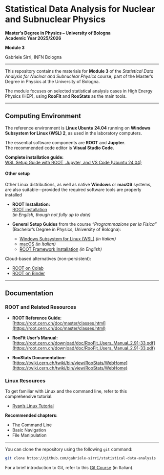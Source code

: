 # Statistical Data Analysis for Nuclear and Subnuclear Physics  
**Master’s Degree in Physics – University of Bologna**  
**Academic Year 2025/2026**

**Module 3**

Gabriele Sirri, INFN Bologna  

---

This repository contains the materials for **Module 3** of the _Statistical Data Analysis for Nuclear and Subnuclear Physics_ course, part of the Master’s Degree in Physics at the University of Bologna.

The module focuses on selected statistical analysis cases in High Energy Physics (HEP), using **RooFit** and **RooStats** as the main tools.

---

## Computing Environment

The reference environment is **Linux Ubuntu 24.04** running on **Windows Subsystem for Linux (WSL) 2**, as used in the laboratory computers.

The essential software components are **ROOT** and **Jupyter**.  
The recommended code editor is **Visual Studio Code**.

**Complete installation guide:**  
[WSL Setup Guide with ROOT, Jupyter, and VS Code (Ubuntu 24.04)](./howto/root_on_wsl.md)

#### Other setup
Other Linux distributions, as well as native **Windows** or **macOS** systems, are also suitable—provided the required software tools are properly installed

- **ROOT Installation:**  
  [ROOT installation](https://www.unibo.it/sitoweb/gabriele.sirri2/contenuti-utili/df5f946d)  
  _(in English, though not fully up to date)_

- **General Setup Guides** from the course _“Programmazione per la Fisica”_ (Bachelor’s Degree in Physics, University of Bologna):  
  - [Windows Subsystem for Linux (WSL)](https://github.com/Programmazione-per-la-Fisica/howto/blob/main/other-OSes/WSLGuide.md) _(in Italian)_  
  - [macOS](https://github.com/Programmazione-per-la-Fisica/howto/blob/main/other-OSes/macOSGuide.md) _(in Italian)_  
  - [ROOT Framework Installation](https://github.com/Programmazione-per-la-Fisica/howto/tree/main/ROOT-installation) _(in English)_


Cloud-based alternatives (non-persistent):  
- [ROOT on Colab](./howto/root_on_colab.ipynb)  
- [ROOT on Binder](./howto/root_on_binder.md)

---

## Documentation

### ROOT and Related Resources

- **ROOT Reference Guide:**  
  [https://root.cern.ch/doc/master/classes.html](https://root.cern.ch/doc/master/classes.html)

- **RooFit User’s Manual:**  
  [https://root.cern.ch/download/doc/RooFit_Users_Manual_2.91-33.pdf](https://root.cern.ch/download/doc/RooFit_Users_Manual_2.91-33.pdf)

- **RooStats Documentation:**  
  [https://twiki.cern.ch/twiki/bin/view/RooStats/WebHome](https://twiki.cern.ch/twiki/bin/view/RooStats/WebHome)

### Linux Resources

To get familiar with Linux and the command line, refer to this comprehensive tutorial:  
- [Ryan’s Linux Tutorial](https://ryanstutorials.net/linuxtutorial/)

**Recommended chapters:**  
- The Command Line  
- Basic Navigation  
- File Manipulation

---

You can clone the repository using the following `git` command:

```bash
git clone https://github.com/gabriele-sirri/statistical-data-analysis
```
For a brief introduction to Git, refer to this [Git Course](https://github.com/rsreds/git_course) (in Italian).

